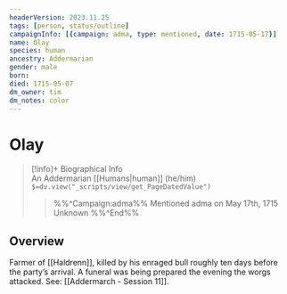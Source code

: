 ```yaml
---
headerVersion: 2023.11.25
tags: [person, status/outline]
campaignInfo: [{campaign: adma, type: mentioned, date: 1715-05-17}]
name: Olay
species: human
ancestry: Addermarian
gender: male
born:
died: 1715-05-07
dm_owner: tim
dm_notes: color
---
```

# Olay
>[!info]+ Biographical Info  
> An Addermarian [[Humans|human]] (he/him)  
> `$=dv.view("_scripts/view/get_PageDatedValue")`  
>> %%^Campaign:adma%% Mentioned adma on May 17th, 1715 Unknown %%^End%%

## Overview
Farmer of [[Haldrenn]], killed by his enraged bull roughly ten days before the party’s arrival. A funeral was being prepared the evening the worgs attacked. See: [[Addermarch - Session 11]].


